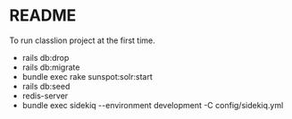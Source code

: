 # README

To run classlion project at the first time.

* rails db:drop
* rails db:migrate
* bundle exec rake sunspot:solr:start
* rails db:seed
* redis-server
* bundle exec sidekiq --environment development -C config/sidekiq.yml 
